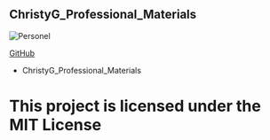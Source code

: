 ## ChristyG_Professional_Materials

![Personel](https://avatars3.githubusercontent.com/u/60476889?v=4)

[GitHub](https://github.com/mianmianguo2020/ChristyG_Professional_Materials)

* ChristyG_Professional_Materials

# This project is licensed under the MIT License